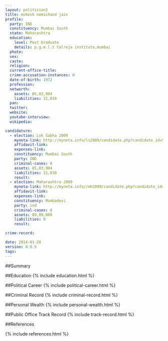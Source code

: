 ```yaml
---
layout: politician2
title: mukesh nemichand jain
profile: 
  party: IND
  constituency: Mumbai South
  state: Maharashtra
  education: 
    level: Post Graduate
    details: p.g.m.l.t talreja institute,mumbai
  photo: 
  sex: 
  caste: 
  religion: 
  current-office-title: 
  crime-accusation-instances: 0
  date-of-birth: 1972
  profession: 
  networth: 
    assets: 85,83,904
    liabilities: 31,030
  pan: 
  twitter: 
  website: 
  youtube-interview: 
  wikipedia: 

candidature: 
  - election: Lok Sabha 2009
    myneta-link: http://myneta.info/ls2009/candidate.php?candidate_id=5490
    affidavit-link: 
    expenses-link: 
    constituency: Mumbai South 
    party: IND
    criminal-cases: 0
    assets: 85,83,904
    liabilities: 31,030
    result:  
  - election: Maharashtra 2009
    myneta-link: http://myneta.info//mh2009/candidate.php?candidate_id=2452
    affidavit-link: 
    expenses-link: 
    constituency: Mumbadevi 
    party: ind
    criminal-cases: 0
    assets: 89,09,000
    liabilities: 0
    result:  

crime-record: 

date: 2014-01-28
version: 0.0.5
tags: 
---
```

##Summary


##Education
{% include education.html %}


##Political Career
{% include political-career.html %}


##Criminal Record
{% include criminal-record.html %}


##Personal Wealth
{% include personal-wealth.html %}


##Public Office Track Record
{% include track-record.html %}


##References


{% include references.html %}